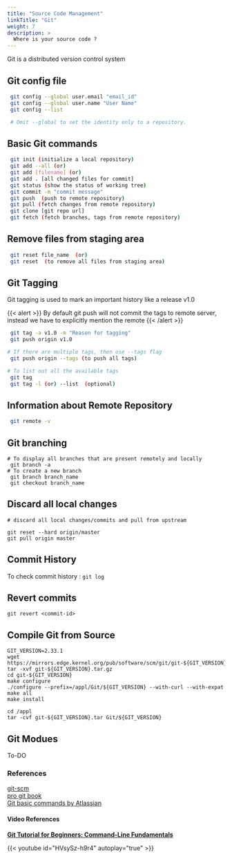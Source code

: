 ```yaml
---
title: "Source Code Management"
linkTitle: "Git"
weight: 7
description: >
  Where is your source code ?
---
```


Git is a distributed version control system

## Git config file

```sh
 git config --global user.email "email_id"
 git config --global user.name "User Name"
 git config --list

 # Omit --global to set the identity only to a repository.
```

## Basic Git commands

```sh
 git init (initialize a local repository)  
 git add --all (or)  
 git add [filename] (or)
 git add . [all changed files for commit]  
 git status (show the status of working tree)  
 git commit -m "commit message"  
 git push  (push to remote repository)  
 git pull (fetch changes from remote repository)  
 git clone [git repo url]  
 git fetch (fetch branches, tags from remote repository)
```

## Remove files from staging area

```sh
 git reset file_name  (or)  
 git reset  (to remove all files from staging area)  
```

## Git Tagging

Git tagging is used to mark an important history like a release v1.0

{{< alert >}}
By default git push will not commit the tags to remote server, instead we have to explicitly mention the remote
{{< /alert >}}

```sh
 git tag -a v1.0 -m "Reason for tagging"
 git push origin v1.0

# If there are multiple tags, then use --tags flag  
 git push origin --tags (to push all tags)  

# To list out all the available tags
 git tag
 git tag -l (or) --list  (optional)
```

## Information about Remote Repository

```sh
 git remote -v  
```

## Git branching

```shell
# To display all branches that are present remotely and locally
 git branch -a
# To create a new branch
 git branch branch_name  
 git checkout branch_name  
```

## Discard all local changes

```shell
# discard all local changes/commits and pull from upstream

git reset --hard origin/master
git pull origin master
```

## Commit History

To check commit history : `git log`

## Revert commits

`git revert <commit-id>`

## Compile Git from Source

```shell
GIT_VERSION=2.33.1
wget https://mirrors.edge.kernel.org/pub/software/scm/git/git-${GIT_VERSION}.tar.gz
tar -xvf git-${GIT_VERSION}.tar.gz
cd git-${GIT_VERSION}
make configure
./configure --prefix=/appl/Git/${GIT_VERSION} --with-curl --with-expat
make all
make install

cd /appl
tar -cvf git-${GIT_VERSION}.tar Git/${GIT_VERSION}
```

## Git Modues

To-DO

### References

[git-scm](https://git-scm.com/)  
[pro git book](https://git-scm.com/book/en/v2)  
[Git basic commands by Atlassian](https://confluence.atlassian.com/bitbucketserver/basic-git-commands-776639767.html)

#### Video References  

<html><u><b>Git Tutorial for Beginners: Command-Line Fundamentals</b></u></html>

{{< youtube id="HVsySz-h9r4" autoplay="true" >}}
